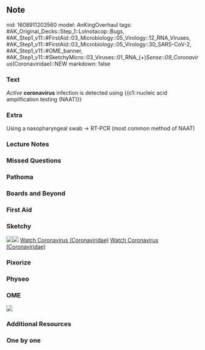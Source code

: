 ## Note
nid: 1608911203560
model: AnKingOverhaul
tags: #AK_Original_Decks::Step_1::Lolnotacop::Bugs, #AK_Step1_v11::#FirstAid::03_Microbiology::05_Virology::12_RNA_Viruses, #AK_Step1_v11::#FirstAid::03_Microbiology::05_Virology::30_SARS-CoV-2, #AK_Step1_v11::#OME_banner, #AK_Step1_v11::#SketchyMicro::03_Viruses::01_RNA_(+)_Sense::09_Coronavirus_(Coronaviridae)::NEW
markdown: false

### Text
<i>Active</i> <b>coronavirus</b> infection is detected using
{{c1::nucleic acid amplification testing (NAAT)}}

### Extra
Using a nasopharyngeal swab → RT-PCR (most common method of NAAT)

### Lecture Notes


### Missed Questions


### Pathoma


### Boards and Beyond


### First Aid


### Sketchy
<img src=
"paste-30faa309b3084c01cd9b9c63d484f0a3c1cf1a7a.jpg"><img src=
"paste-826ec45461446d9a9c0cb87e9545ade8b0e8023b.jpg"> <a href=
"https://dashboard.sketchy.com/study/medical/courses/medical-microbiology/units/medical-microbiology-viruses/videos/medical-microbiology-viruses-rna-viruses-positive-sense-coronavirus-coronaviridae?utm_source=anki&utm_medium=partnership&utm_campaign=february_update&utm_content=medical">
Watch Coronavirus (Coronaviridae)</a> <a href=
"https://dashboard.sketchy.com/study/medical/courses/medical-microbiology/units/medical-microbiology-viruses/videos/medical-microbiology-viruses-rna-viruses-positive-sense-coronavirus-coronaviridae?utm_source=anki&utm_medium=partnership&utm_campaign=february_update&utm_content=medical">
Watch Coronavirus (Coronaviridae)</a>

### Pixorize


### Physeo


### OME
<div class="ome-widget">
  <a href="https://onlinemeded.org?ref=anki"><img src=
  "_OME_AnkiFlashcards_General_4.png"></a>
</div>

### Additional Resources


### One by one


